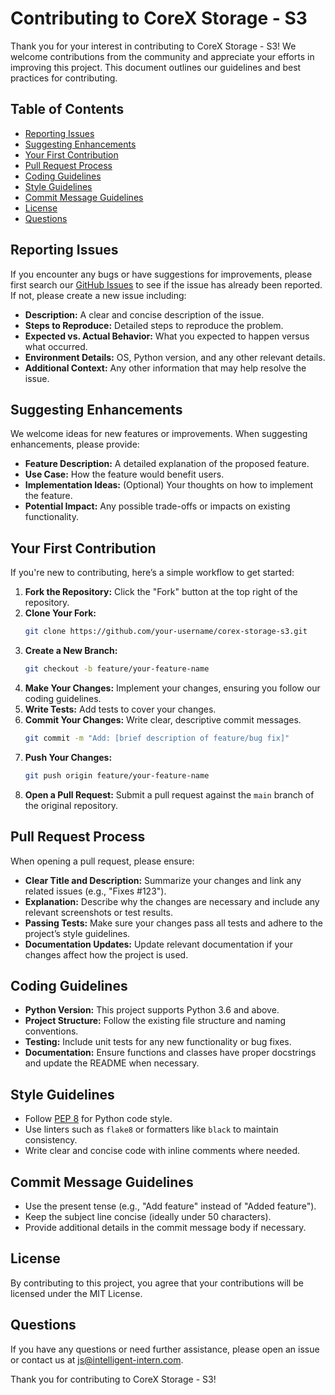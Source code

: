 # Contributing to CoreX Storage - S3

Thank you for your interest in contributing to CoreX Storage - S3! We welcome contributions from the community and appreciate your efforts in improving this project. This document outlines our guidelines and best practices for contributing.

## Table of Contents

- [Reporting Issues](#reporting-issues)
- [Suggesting Enhancements](#suggesting-enhancements)
- [Your First Contribution](#your-first-contribution)
- [Pull Request Process](#pull-request-process)
- [Coding Guidelines](#coding-guidelines)
- [Style Guidelines](#style-guidelines)
- [Commit Message Guidelines](#commit-message-guidelines)
- [License](#license)
- [Questions](#questions)

## Reporting Issues

If you encounter any bugs or have suggestions for improvements, please first search our [GitHub Issues](https://github.com/intelligent-intern/corex/issues) to see if the issue has already been reported. If not, please create a new issue including:

- **Description:** A clear and concise description of the issue.
- **Steps to Reproduce:** Detailed steps to reproduce the problem.
- **Expected vs. Actual Behavior:** What you expected to happen versus what occurred.
- **Environment Details:** OS, Python version, and any other relevant details.
- **Additional Context:** Any other information that may help resolve the issue.

## Suggesting Enhancements

We welcome ideas for new features or improvements. When suggesting enhancements, please provide:

- **Feature Description:** A detailed explanation of the proposed feature.
- **Use Case:** How the feature would benefit users.
- **Implementation Ideas:** (Optional) Your thoughts on how to implement the feature.
- **Potential Impact:** Any possible trade-offs or impacts on existing functionality.

## Your First Contribution

If you're new to contributing, here’s a simple workflow to get started:

1. **Fork the Repository:** Click the "Fork" button at the top right of the repository.
2. **Clone Your Fork:**
   ~~~bash
   git clone https://github.com/your-username/corex-storage-s3.git
   ~~~
3. **Create a New Branch:**
   ~~~bash
   git checkout -b feature/your-feature-name
   ~~~
4. **Make Your Changes:** Implement your changes, ensuring you follow our coding guidelines.
5. **Write Tests:** Add tests to cover your changes.
6. **Commit Your Changes:** Write clear, descriptive commit messages.
   ~~~bash
   git commit -m "Add: [brief description of feature/bug fix]"
   ~~~
7. **Push Your Changes:**
   ~~~bash
   git push origin feature/your-feature-name
   ~~~
8. **Open a Pull Request:** Submit a pull request against the `main` branch of the original repository.

## Pull Request Process

When opening a pull request, please ensure:

- **Clear Title and Description:** Summarize your changes and link any related issues (e.g., "Fixes #123").
- **Explanation:** Describe why the changes are necessary and include any relevant screenshots or test results.
- **Passing Tests:** Make sure your changes pass all tests and adhere to the project’s style guidelines.
- **Documentation Updates:** Update relevant documentation if your changes affect how the project is used.

## Coding Guidelines

- **Python Version:** This project supports Python 3.6 and above.
- **Project Structure:** Follow the existing file structure and naming conventions.
- **Testing:** Include unit tests for any new functionality or bug fixes.
- **Documentation:** Ensure functions and classes have proper docstrings and update the README when necessary.

## Style Guidelines

- Follow [PEP 8](https://www.python.org/dev/peps/pep-0008/) for Python code style.
- Use linters such as `flake8` or formatters like `black` to maintain consistency.
- Write clear and concise code with inline comments where needed.

## Commit Message Guidelines

- Use the present tense (e.g., "Add feature" instead of "Added feature").
- Keep the subject line concise (ideally under 50 characters).
- Provide additional details in the commit message body if necessary.

## License

By contributing to this project, you agree that your contributions will be licensed under the MIT License.

## Questions

If you have any questions or need further assistance, please open an issue or contact us at js@intelligent-intern.com.

Thank you for contributing to CoreX Storage - S3!
